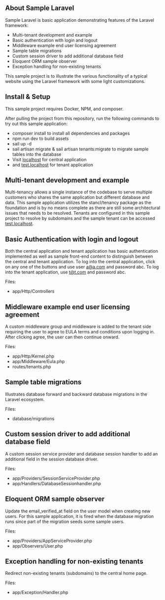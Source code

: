 ## About Sample Laravel

Sample Laravel is basic application demonstrating features of the Laravel 
 framework:

- Multi-tenant development and example
- Basic authentication with login and logout
- Middleware example end user licensing agreement
- Sample table migrations
- Custom session driver to add additional database field
- Eloquent ORM sample observer
- Exception handling for non-existing tenants

This sample project is to illustrate the various functionality of a typical website using the Laravel 
framework with some light customizations.

## Install & Setup

This sample project requires Docker, NPM, and composer.

After pulling the project from this repository, run the following commands to try out this 
sample application:

- composer install to install all dependencies and packages
- npm run dev to build assets
- sail up -d
- sail artisan migrate & sail artisan tenants:migrate to migrate sample tables into the database
- Visit [localhost](http://localhost) for central application
- and [test.localhost](http://test.localhost) for tenant application

## Multi-tenant development and example

Multi-tenancy allows a single instance of the codebase to serve multiple customers 
who shares the same application but different database and data.  This sample
application utilizes the stancl/tenancy package as the foundation and is by no means complete as there are still some 
architectural issues that needs to be resolved.  Tenants are configured in this sample project to resolve by subdomains and the sample tenant can be accessed [test.localhost](http://test.localhost).

## Basic Authentication with login and logout

Both the central application and tenant application has basic authentication implemented as well as sample front-end content 
to distinguish between the central and tenant application.
To log into the central application, click on any one  of the buttons and use user a@a.com and password abc.  To log into the tenant application, use t@t.com and 
password abc.

Files:
- app/Http/Controllers

## Middleware example end user licensing agreement

A custom middleware group and middleware is added to the tenant side requiring the user to agree to 
EULA terms and conditions upon logging in.  After clicking agree, the user can
 then continue onward.
 
Files: 
-  app/Http/Kernel.php
-  app/Middleware/Eula.php
-  routes/tenants.php
 
## Sample table migrations

Illustrates database forward and backward database migrations in the Laravel ecosystem.

Files:
-  database/migrations

## Custom session driver to add additional database field

A custom session service provider and database session handler to add an 
additional field in the session database driver.

Files:
-  app/Providers/SessionServiceProvider.php
-  app/Handlers/DatabaseSessionhandler.php

## Eloquent ORM sample observer

Update the email_verified_at field on the user model when creating new users.
 For this sample application, it is fired when the database migration runs since 
 part of the migration seeds some sample users.
 
Files:
-  app/Providers/AppServiceProvider.php
-  app/Observers/User.php

## Exception handling for non-existing tenants

Redirect non-existing tenants (subdomains) to the central home page.

Files:
-  app/Exception/Handler.php